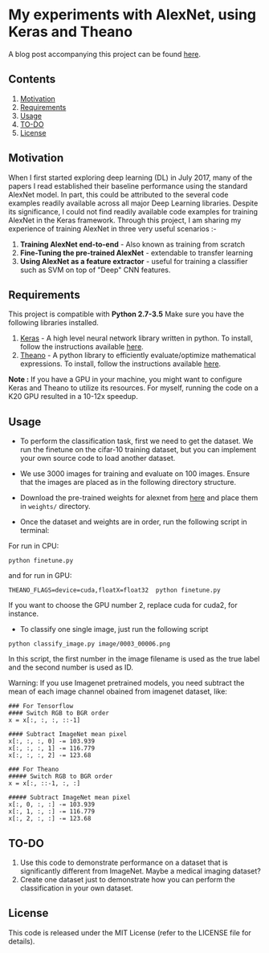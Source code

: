 # My experiments with AlexNet, using Keras and Theano
A blog post accompanying this project can be found [here](https://rahulduggal2608.wordpress.com/2017/04/02/alexnet-in-keras/).

## Contents
1. [Motivation](#motivation)
2. [Requirements](#requirements)
3. [Usage](#Usage)
5. [TO-DO](#to-do)
8. [License](#license)

## Motivation
When I first started exploring deep learning (DL) in July 2017, many of the papers I read established their baseline performance using the standard AlexNet model. In part, this could be attributed to the several code examples readily available across all major Deep Learning libraries. Despite its significance, I could not find readily available code examples for training AlexNet in the Keras framework. Through this project, I am sharing my experience of training AlexNet in three very useful scenarios :-

1. **Training AlexNet end-to-end** - Also known as training from scratch
2. **Fine-Tuning the pre-trained AlexNet** - extendable to transfer learning
3. **Using AlexNet as a feature extractor** - useful for training a classifier such as SVM on top of "Deep" CNN features.

## Requirements
This project is compatible with **Python 2.7-3.5**
Make sure you have the following libraries installed.
1. [Keras](https://keras.io) - A high level neural network library written in python. To install, follow the instructions available [here](https://keras.io/#installation).
2. [Theano](http://deeplearning.net/software/theano/introduction.html) - A python library to efficiently evaluate/optimize mathematical expressions. To install, follow the instructions available [here](http://deeplearning.net/software/theano/install.html).

**Note :** If you have a GPU in your machine, you might want to configure Keras and Theano to utilize its resources. For myself, running the code on a K20 GPU resulted in a 10-12x speedup.


## Usage
- To perform the classification task, first we need to get the dataset. We run the finetune on the cifar-10 training dataset, but you can implement your own source code to load another dataset.
- We use 3000 images for training and evaluate on 100 images. Ensure that the images are placed as in the following directory structure.

- Download the pre-trained weights for alexnet from [here](http://files.heuritech.com/weights/alexnet_weights.h5) and place them in ```weights/``` directory.
- Once the dataset and weights are in order, run the following script in terminal:

For run in CPU:
```
python finetune.py
```
and for run in GPU:
```
THEANO_FLAGS=device=cuda,floatX=float32  python finetune.py 
```
If you want to choose the GPU number 2, replace cuda for cuda2, for instance.

- To classify one single image, just run the following script 

```
python classify_image.py image/0003_00006.png
```
In this script, the first number in the image filename is used as the true label and the second number is used as ID.



Warning: If you use Imagenet pretrained models, you need subtract the mean of each image channel obained from imagenet dataset, like:
```
### For Tensorflow 
#### Switch RGB to BGR order 
x = x[:, :, :, ::-1]  

#### Subtract ImageNet mean pixel 
x[:, :, :, 0] -= 103.939
x[:, :, :, 1] -= 116.779
x[:, :, :, 2] -= 123.68

### For Theano
##### Switch RGB to BGR order 
x = x[:, ::-1, :, :]

##### Subtract ImageNet mean pixel 
x[:, 0, :, :] -= 103.939
x[:, 1, :, :] -= 116.779
x[:, 2, :, :] -= 123.68
```


## TO-DO
1. Use this code to demonstrate performance on a dataset that is significantly different from ImageNet. Maybe a medical imaging dataset?
2. Create one dataset just to demonstrate how you can perform the classification in your own dataset.


## License
This code is released under the MIT License (refer to the LICENSE file for details).



